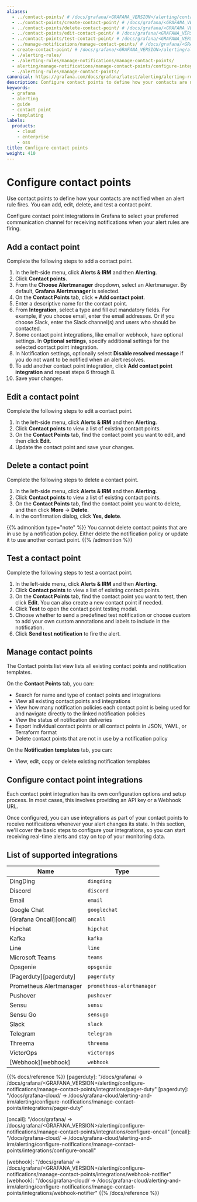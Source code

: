 ```yaml
---
aliases:
  - ../contact-points/ # /docs/grafana/<GRAFANA_VERSION>/alerting/contact-points/
  - ../contact-points/create-contact-point/ # /docs/grafana/<GRAFANA_VERSION>/alerting/contact-points/create-contact-point/
  - ../contact-points/delete-contact-point/ # /docs/grafana/<GRAFANA_VERSION>/alerting/contact-points/delete-contact-point/
  - ../contact-points/edit-contact-point/ # /docs/grafana/<GRAFANA_VERSION>/alerting/contact-points/edit-contact-point/
  - ../contact-points/test-contact-point/ # /docs/grafana/<GRAFANA_VERSION>/alerting/contact-points/test-contact-point/
  - ../manage-notifications/manage-contact-points/ # /docs/grafana/<GRAFANA_VERSION>/alerting/manage-notifications/manage-contact-points/
  - create-contact-point/ # /docs/grafana/<GRAFANA_VERSION>/alerting/alerting-rules/create-contact-point/
  - ./alerting-rules/
  - ./alerting-rules/manage-notifications/manage-contact-points/
  - alerting/manage-notifications/manage-contact-points/configure-integrations/
  - ./alerting-rules/manage-contact-points/
canonical: https://grafana.com/docs/grafana/latest/alerting/alerting-rules/manage-contact-points/
description: Configure contact points to define how your contacts are notified when an alert rule fires
keywords:
  - grafana
  - alerting
  - guide
  - contact point
  - templating
labels:
  products:
    - cloud
    - enterprise
    - oss
title: Configure contact points
weight: 410
---
```


# Configure contact points

Use contact points to define how your contacts are notified when an alert rule fires. You can add, edit, delete, and test a contact point.

Configure contact point integrations in Grafana to select your preferred communication channel for receiving notifications when your alert rules are firing.

## Add a contact point

Complete the following steps to add a contact point.

1. In the left-side menu, click **Alerts & IRM** and then **Alerting**.
1. Click **Contact points**.
1. From the **Choose Alertmanager** dropdown, select an Alertmanager. By default, **Grafana Alertmanager** is selected.
1. On the **Contact Points** tab, click **+ Add contact point**.
1. Enter a descriptive name for the contact point.
1. From **Integration**, select a type and fill out mandatory fields. For example, if you choose email, enter the email addresses. Or if you choose Slack, enter the Slack channel(s) and users who should be contacted.
1. Some contact point integrations, like email or webhook, have optional settings. In **Optional settings**, specify additional settings for the selected contact point integration.
1. In Notification settings, optionally select **Disable resolved message** if you do not want to be notified when an alert resolves.
1. To add another contact point integration, click **Add contact point integration** and repeat steps 6 through 8.
1. Save your changes.

## Edit a contact point

Complete the following steps to edit a contact point.

1. In the left-side menu, click **Alerts & IRM** and then **Alerting**.
1. Click **Contact points** to view a list of existing contact points.
1. On the **Contact Points** tab, find the contact point you want to edit, and then click **Edit**.
1. Update the contact point and save your changes.

## Delete a contact point

Complete the following steps to delete a contact point.

1. In the left-side menu, click **Alerts & IRM** and then **Alerting**.
1. Click **Contact points** to view a list of existing contact points.
1. On the **Contact Points** tab, find the contact point you want to delete, and then click **More** -> **Delete**.
1. In the confirmation dialog, click **Yes, delete**.

{{% admonition type="note" %}}
You cannot delete contact points that are in use by a notification policy. Either delete the notification policy or update it to use another contact point.
{{% /admonition %}}

## Test a contact point

Complete the following steps to test a contact point.

1. In the left-side menu, click **Alerts & IRM** and then **Alerting**.
1. Click **Contact points** to view a list of existing contact points.
1. On the **Contact Points** tab, find the contact point you want to test, then click **Edit**. You can also create a new contact point if needed.
1. Click **Test** to open the contact point testing modal.
1. Choose whether to send a predefined test notification or choose custom to add your own custom annotations and labels to include in the notification.
1. Click **Send test notification** to fire the alert.

## Manage contact points

The Contact points list view lists all existing contact points and notification templates.

On the **Contact Points** tab, you can:

- Search for name and type of contact points and integrations
- View all existing contact points and integrations
- View how many notification policies each contact point is being used for and navigate directly to the linked notification policies
- View the status of notification deliveries
- Export individual contact points or all contact points in JSON, YAML, or Terraform format
- Delete contact points that are not in use by a notification policy

On the **Notification templates** tab, you can:

- View, edit, copy or delete existing notification templates


## Configure contact point integrations

Each contact point integration has its own configuration options and setup process. In most cases, this involves providing an API key or a Webhook URL.

Once configured, you can use integrations as part of your contact points to receive notifications whenever your alert changes its state. In this section, we'll cover the basic steps to configure your integrations, so you can start receiving real-time alerts and stay on top of your monitoring data.

## List of supported integrations

| Name                     | Type                      |
| ------------------------ | ------------------------- |
| DingDing                 | `dingding`                |
| Discord                  | `discord`                 |
| Email                    | `email`                   |
| Google Chat              | `googlechat`              |
| [Grafana Oncall][oncall] | `oncall`                  |
| Hipchat                  | `hipchat`                 |
| Kafka                    | `kafka`                   |
| Line                     | `line`                    |
| Microsoft Teams          | `teams`                   |
| Opsgenie                 | `opsgenie`                |
| [Pagerduty][pagerduty]   | `pagerduty`               |
| Prometheus Alertmanager  | `prometheus-alertmanager` |
| Pushover                 | `pushover`                |
| Sensu                    | `sensu`                   |
| Sensu Go                 | `sensugo`                 |
| Slack                    | `slack`                   |
| Telegram                 | `telegram`                |
| Threema                  | `threema`                 |
| VictorOps                | `victorops`               |
| [Webhook][webhook]       | `webhook`                 |

{{% docs/reference %}}
[pagerduty]: "/docs/grafana/ -> /docs/grafana/<GRAFANA_VERSION>/alerting/configure-notifications/manage-contact-points/integrations/pager-duty"
[pagerduty]: "/docs/grafana-cloud/ -> /docs/grafana-cloud/alerting-and-irm/alerting/configure-notifications/manage-contact-points/integrations/pager-duty"

[oncall]: "/docs/grafana/ -> /docs/grafana/<GRAFANA_VERSION>/alerting/configure-notifications/manage-contact-points/integrations/configure-oncall"
[oncall]: "/docs/grafana-cloud/ -> /docs/grafana-cloud/alerting-and-irm/alerting/configure-notifications/manage-contact-points/integrations/configure-oncall"

[webhook]: "/docs/grafana/ -> /docs/grafana/<GRAFANA_VERSION>/alerting/configure-notifications/manage-contact-points/integrations/webhook-notifier"
[webhook]: "/docs/grafana-cloud/ -> /docs/grafana-cloud/alerting-and-irm/alerting/configure-notifications/manage-contact-points/integrations/webhook-notifier"
{{% /docs/reference %}}

